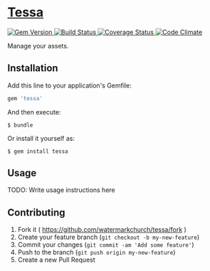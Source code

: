 # [Tessa][0]

[ ![Gem Version][1]     ][2]
[ ![Build Status][3]    ][4]
[ ![Coverage Status][5] ][6]
[ ![Code Climate][7]    ][8]

Manage your assets.

## Installation

Add this line to your application's Gemfile:

```ruby
gem 'tessa'
```

And then execute:

    $ bundle

Or install it yourself as:

    $ gem install tessa

## Usage

TODO: Write usage instructions here

## Contributing

1. Fork it ( https://github.com/watermarkchurch/tessa/fork )
2. Create your feature branch (`git checkout -b my-new-feature`)
3. Commit your changes (`git commit -am 'Add some feature'`)
4. Push to the branch (`git push origin my-new-feature`)
5. Create a new Pull Request

  [0]: https://github.com/watermarkchurch/tessa-client
  [1]: https://img.shields.io/gem/v/tessa.svg?style=flat
  [2]: http://rubygems.org/gems/tessa "Gem Version"
  [3]: https://img.shields.io/travis/watermarkchurch/tessa-client/master.svg?style=flat
  [4]: https://travis-ci.org/watermarkchurch/tessa-client "Build Status"
  [5]: https://api.codeclimate.com/v1/badges/14600955bbe143bee625/test_coverage
  [6]: https://codeclimate.com/github/watermarkchurch/tessa-client/test_coverage "Coverage Status"
  [7]: https://api.codeclimate.com/v1/badges/14600955bbe143bee625/maintainability
  [8]: https://codeclimate.com/github/watermarkchurch/tessa-client/maintainability "Code Climate"
